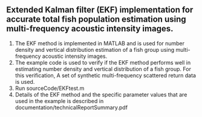 ## Extended Kalman filter (EKF) implementation for accurate total fish population estimation using multi-frequency acoustic intensity images.

1. The EKF method is implemented in MATLAB and is used for number density and vertical distribution estimation of a fish group using multi-frequency acoustic intensity images.
2. The example code is used to verify if the EKF method performs well in estimating number density and vertical distribution of a fish group. For this verification, A set of synthetic multi-frequency scattered return data is used.
3. Run sourceCode/EKFtest.m
4. Details of the EKF method and the specific parameter values that are used in the example is described in documentation/technicalReportSummary.pdf


